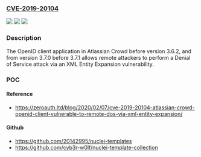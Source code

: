 ### [CVE-2019-20104](https://cve.mitre.org/cgi-bin/cvename.cgi?name=CVE-2019-20104)
![](https://img.shields.io/static/v1?label=Product&message=Crowd&color=blue)
![](https://img.shields.io/static/v1?label=Version&message=%3C%203.6.2%20&color=brighgreen)
![](https://img.shields.io/static/v1?label=Vulnerability&message=Improper%20Restriction%20of%20XML%20External%20Entity%20Reference&color=brighgreen)

### Description

The OpenID client application in Atlassian Crowd before version 3.6.2, and from version 3.7.0 before 3.7.1 allows remote attackers to perform a Denial of Service attack via an XML Entity Expansion vulnerability.

### POC

#### Reference
- https://zeroauth.ltd/blog/2020/02/07/cve-2019-20104-atlassian-crowd-openid-client-vulnerable-to-remote-dos-via-xml-entity-expansion/

#### Github
- https://github.com/20142995/nuclei-templates
- https://github.com/cyb3r-w0lf/nuclei-template-collection

